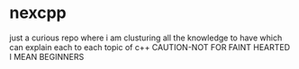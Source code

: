# nexcpp
just a curious repo where i am clusturing all the knowledge to have which can explain each to each topic of c++ 
CAUTION-NOT FOR FAINT HEARTED I MEAN BEGINNERS 
